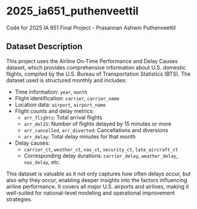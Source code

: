 # 2025_ia651_puthenveettil
Code for 2025 IA 651 Final Project - Prasannan Ashwin Puthenveettil
## Dataset Description
This project uses the Airline On-Time Performance and Delay Causes dataset, which provides comprehensive information about U.S. domestic flights, compiled by the U.S. Bureau of Transportation Statistics (BTS).
The dataset used is structured monthly and includes:
- Time information: `year`, `month`
- Flight identification: `carrier`, `carrier_name`
- Location data: `airport`, `airport_name`
- Flight counts and delay metrics:
    - `arr_flights`: Total arrival flights
    - `arr_del15`: Number of flights delayed by 15 minutes or more
    - `arr_cancelled`, `arr_diverted`: Cancellations and diversions
    - `arr_delay`: Total delay minutes for that month
- Delay causes:
    - `carrier_ct`, `weather_ct`, `nas_ct`, `security_ct`, `late_aircraft_ct`
    - Corresponding delay durations: `carrier_delay`, `weather_delay`, `nas_delay`, etc.

This dataset is valuable as it not only captures how often delays occur, but also why they occur, enabling deeper insights into the factors influencing airline performance. It covers all major U.S. airports and airlines, making it well-suited for national-level modeling and operational improvement strategies.

